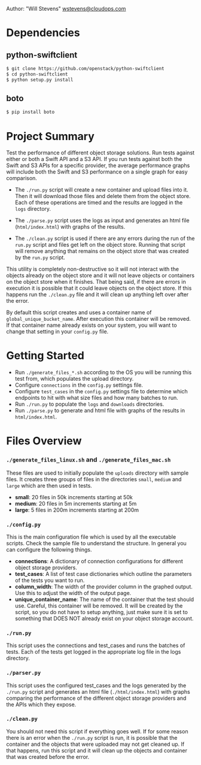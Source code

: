 Author: "Will Stevens" <wstevens@cloudops.com>

Dependencies
============

python-swiftclient
------------------
``` bash
$ git clone https://github.com/openstack/python-swiftclient
$ cd python-swiftclient
$ python setup.py install
```

boto
----
``` bash
$ pip install boto
```


Project Summary
===============

Test the performance of different object storage solutions.  Run tests against either or both a Swift API and a S3 API.  If you run tests against both the Swift and S3 APIs for a specific provider, the average performance graphs will include both the Swift and S3 performance on a single graph for easy comparison.

- The `./run.py` script will create a new container and upload files into it.  Then it will download those files and delete them from the object store.  Each of these operations are timed and the results are logged in the `logs` directory.

- The `./parse.py` script uses the logs as input and generates an html file (`html/index.html`) with graphs of the results.

- The `./clean.py` script is used if there are any errors during the run of the `run.py` script and files get left on the object store.  Running that script will remove anything that remains on the object store that was created by the `run.py` script.

This utility is completely non-destructive so it will not interact with the objects already on the object store and it will not leave objects or containers on the object store when it finishes.  That being said, if there are errors in execution it is possible that it could leave objects on the object store.  If this happens run the `./clean.py` file and it will clean up anything left over after the error.

By default this script creates and uses a container name of `global_unique_bucket_name`.  After execution this container will be removed.  If that container name already exists on your system, you will want to change that setting in your `config.py` file.


Getting Started
===============

- Run `./generate_files_*.sh` according to the OS you will be running this test from, which populates the upload directory.
- Configure `connections` in the `config.py` settings file.
- Configure `test_cases` in the `config.py` settings file to determine which endpoints to hit with what size files and how many batches to run.
- Run `./run.py` to populate the `logs` and `downloads` directories.
- Run `./parse.py` to generate and html file with graphs of the results in `html/index.html`.


Files Overview
==============

### `./generate_files_linux.sh` and `./generate_files_mac.sh`
These files are used to initially populate the `uploads` directory with sample files.  It creates three groups of files in the directories `small`, `medium` and `large` which are then used in tests.

- **small**: 20 files in 50k increments starting at 50k
- **medium**: 20 files in 5m increments starting at 5m
- **large**: 5 files in 200m increments starting at 200m


### `./config.py`
This is the main configuration file which is used by all the executable scripts.  Check the sample file to understand the structure.  In general you can configure the following things.

- **connections**: A dictionary of connection configurations for different object storage providers.
- **test_cases**: A list of test case dictionaries which outline the parameters of the tests you want to run.
- **column_width**: The width of the provider column in the graphed output.  Use this to adjust the width of the output page.
- **unique_container_name**: The name of the container that the test should use.  Careful, this container will be removed.  It will be created by the script, so you do not have to setup anything, just make sure it is set to something that DOES NOT already exist on your object storage account.


### `./run.py`
This script uses the connections and test_cases and runs the batches of tests.  Each of the tests get logged in the appropriate log file in the logs directory.


### `./parser.py`
This script uses the configured test_cases and the logs generated by the `./run.py` script and generates an html file (`./html/index.html`) with graphs comparing the performance of the different object storage providers and the APIs which they expose.


### `./clean.py`
You should not need this script if everything goes well.  If for some reason there is an error when the `./run.py` script is run, it is possible that the container and the objects that were uploaded may not get cleaned up.  If that happens, run this script and it will clean up the objects and container that was created before the error.


